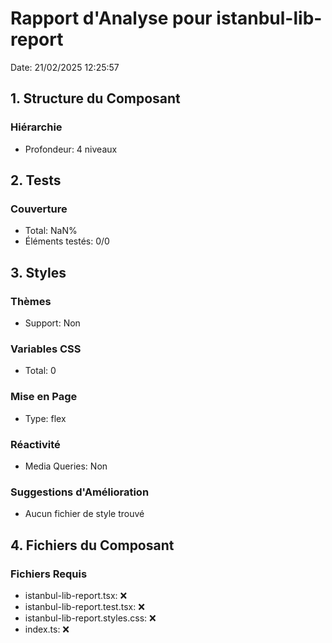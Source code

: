 # Rapport d'Analyse pour istanbul-lib-report

Date: 21/02/2025 12:25:57

## 1. Structure du Composant

### Hiérarchie

- Profondeur: 4 niveaux

## 2. Tests

### Couverture

- Total: NaN%
- Éléments testés: 0/0

## 3. Styles

### Thèmes

- Support: Non

### Variables CSS

- Total: 0

### Mise en Page

- Type: flex

### Réactivité

- Media Queries: Non

### Suggestions d'Amélioration

- Aucun fichier de style trouvé

## 4. Fichiers du Composant

### Fichiers Requis

- istanbul-lib-report.tsx: ❌
- istanbul-lib-report.test.tsx: ❌
- istanbul-lib-report.styles.css: ❌
- index.ts: ❌
